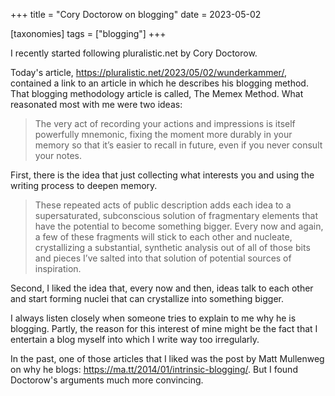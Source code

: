 +++
title = "Cory Doctorow on blogging"
date = 2023-05-02

[taxonomies]
tags = ["blogging"]
+++

I recently started following pluralistic.net by Cory Doctorow.

Today's article, https://pluralistic.net/2023/05/02/wunderkammer/, contained a link to an article
in which he describes his blogging method. That blogging methodology article is called,
The Memex Method. What reasonated most with me were two ideas:

> The very act of recording your actions and impressions is itself powerfully mnemonic,
  fixing the moment more durably in your memory so that it’s easier to recall in future,
  even if you never consult your notes.

First, there is the idea that just collecting what interests you and using the writing process to deepen memory.

> These repeated acts of public description adds each idea to a supersaturated,
 subconscious solution of fragmentary elements that have the potential to become something bigger.
 Every now and again, a few of these fragments will stick to each other and nucleate,
 crystallizing a substantial, synthetic analysis out of all of those bits and pieces I’ve
 salted into that solution of potential sources of inspiration.

Second, I liked the idea that, every now and then, ideas talk to each other and start
forming nuclei that can crystallize into something bigger.

I always listen closely when someone tries to explain to me why he is blogging. Partly,
the reason for this interest of mine might be the fact that I entertain a blog myself into
which I write way too irregularly.

In the past, one of those articles that I liked was the post by Matt Mullenweg on why he blogs:
https://ma.tt/2014/01/intrinsic-blogging/. But I found Doctorow's arguments much more convincing.